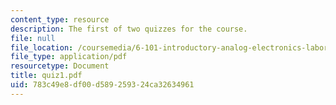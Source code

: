 ```yaml
---
content_type: resource
description: The first of two quizzes for the course.
file: null
file_location: /coursemedia/6-101-introductory-analog-electronics-laboratory-spring-2007/783c49e8df00d589259324ca32634961_quiz1.pdf
file_type: application/pdf
resourcetype: Document
title: quiz1.pdf
uid: 783c49e8-df00-d589-2593-24ca32634961
---
```

